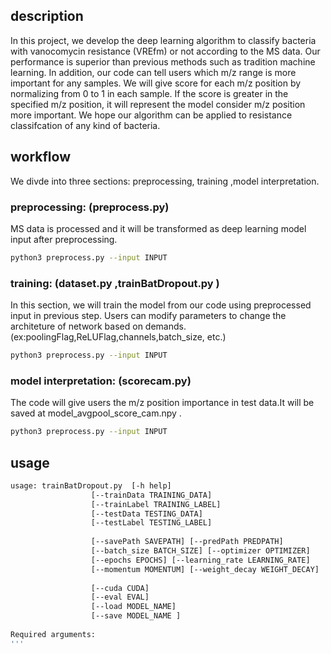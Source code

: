 ## description
In this project, we develop the deep learning algorithm to classify bacteria with vanocomycin resistance (VREfm) or not according to the MS data. Our performance is superior than previous methods such as tradition machine learning. In addition, our code can tell users which m/z range is more important for any samples. We will give score for each m/z position by normalizing from 0 to 1 in each sample. If the score is greater in the specified m/z position, it will represent the model consider m/z position more important. We hope our algorithm can be applied to resistance classifcation of any kind of bacteria.

## workflow
We divde into three sections: preprocessing, training ,model interpretation.

### preprocessing: (preprocess.py)
MS data is processed and it will be transformed as deep learning model input after preprocessing.
```bash
python3 preprocess.py --input INPUT
```


### training: (dataset.py ,trainBatDropout.py )
In this section, we will train the model from our code using preprocessed input in previous step. Users can modify parameters to change the architeture of network based on demands. (ex:poolingFlag,ReLUFlag,channels,batch_size, etc.)

```bash
python3 preprocess.py --input INPUT
```


### model interpretation: (scorecam.py)
The code will give users the m/z position importance in test data.It will be saved at model_avgpool_score_cam.npy .

```bash
python3 preprocess.py --input INPUT
```

## usage
```bash
usage: trainBatDropout.py  [-h help] 
                  [--trainData TRAINING_DATA] 
                  [--trainLabel TRAINING_LABEL]
                  [--testData TESTING_DATA] 
                  [--testLabel TESTING_LABEL]
                  
                  [--savePath SAVEPATH] [--predPath PREDPATH] 
                  [--batch_size BATCH_SIZE] [--optimizer OPTIMIZER]
                  [--epochs EPOCHS] [--learning_rate LEARNING_RATE] 
                  [--momentum MOMENTUM] [--weight_decay WEIGHT_DECAY] 
                             
                  [--cuda CUDA]
                  [--eval EVAL]
                  [--load MODEL_NAME]
                  [--save MODEL_NAME ]
                  
Required arguments:
'''

